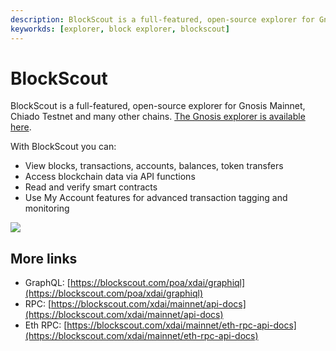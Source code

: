 ```yaml
---
description: BlockScout is a full-featured, open-source explorer for Gnosis mainnet, Chiado testnet and many other chains.
keyworkds: [explorer, block explorer, blockscout]
---
```


# BlockScout

BlockScout is a full-featured, open-source explorer for Gnosis Mainnet, Chiado Testnet and many other chains. [The Gnosis explorer is available here](https://blockscout.com/xdai/mainnet).

With BlockScout you can:

* View blocks, transactions, accounts, balances, token transfers
* Access blockchain data via API functions
* Read and verify smart contracts
* Use My Account features for advanced transaction tagging and monitoring

![](/img/tools/blockscout.png)

## More links

- GraphQL: [https://blockscout.com/poa/xdai/graphiql](https://blockscout.com/poa/xdai/graphiql)
- RPC: [https://blockscout.com/xdai/mainnet/api-docs](https://blockscout.com/xdai/mainnet/api-docs)
- Eth RPC: [https://blockscout.com/xdai/mainnet/eth-rpc-api-docs](https://blockscout.com/xdai/mainnet/eth-rpc-api-docs)
